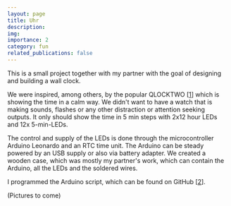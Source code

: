 ```yaml
---
layout: page
title: Uhr
description: 
img: 
importance: 2
category: fun
related_publications: false
---
```


This is a small project together with my partner with the goal of designing and building a wall clock.

We were inspired, among others, by the popular QLOCKTWO [[1](https://www.qlocktwo.com/)] which is showing the time in a calm way.
We didn't want to have a watch that is making sounds, flashes or any other distraction or attention seeking outputs.
It only should show the time in 5 min steps with 2x12 hour LEDs and 12x 5-min-LEDs.

The control and supply of the LEDs is done through the microcontroller Arduino Leonardo and an RTC time unit.
The Arduino can be steady powered by an USB supply or also via battery adapter. 
We created a wooden case, which was mostly my partner's work, which can contain the Arduino, all the LEDs and the soldered wires.

I programmed the Arduino script, which can be found on GitHub [[2](https://github.com/rmnmllr/uhr)].

(Pictures to come)